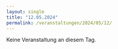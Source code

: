 ```yaml
---
layout: single
title: "12.05.2024"
permalink: /veranstaltungen/2024/05/12/
---
```


Keine Veranstaltung an diesem Tag.
